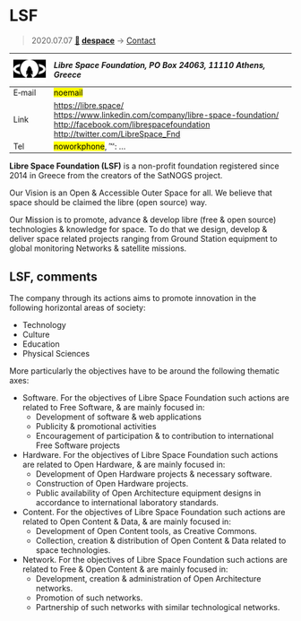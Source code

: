 # LSF
> 2020.07.07 **[🚀](../index/index.md) [despace](index.md)** → [Contact](contact.md)

|[![](f/contact/l/lsf_logo1_thumb.png)](f/contact/l/lsf_logo1.png)|*Libre Space Foundation, PO Box 24063, 11110 Athens, Greece*|
|:--|:--|
|E‑mail| <mark>noemail</mark> |
|Link| <https://libre.space/><br> <https://www.linkedin.com/company/libre-space-foundation/><br> <http://facebook.com/librespacefoundation><br> <http://twitter.com/LibreSpace_Fnd> |
|Tel| <mark>noworkphone</mark>, ℻: … |

**Libre Space Foundation (LSF)** is a non-profit foundation registered since 2014 in Greece from the creators of the SatNOGS project.

Our Vision is an Open & Accessible Outer Space for all. We believe that space should be claimed the libre (open source) way.

Our Mission is to promote, advance & develop libre (free & open source) technologies & knowledge for space. To do that we design, develop & deliver space related projects ranging from Ground Station equipment to global monitoring Networks & satellite missions.

<p style="page-break-after:always"> </p>

## LSF, comments

The company through its actions aims to promote innovation in the following horizontal areas of society:

   - Technology
   - Culture
   - Education
   - Physical Sciences

More particularly the objectives have to be around the following thematic axes:

   - Software. For the objectives of Libre Space Foundation such actions are related to Free Software, & are mainly focused in:
      - Development of software & web applications
      - Publicity & promotional activities
      - Encouragement of participation & to contribution to international Free Software projects
   - Hardware. For the objectives of Libre Space Foundation such actions are related to Open Hardware, & are mainly focused in:
      - Development of Open Hardware projects & necessary software.
      - Construction of Open Hardware projects.
      - Public availability of Open Architecture equipment designs in accordance to international laboratory standards.
   - Content. For the objectives of Libre Space Foundation such actions are related to Open Content & Data, & are mainly focused in:
      - Development of Open Content tools, as Creative Commons.
      - Collection, creation & distribution of Open Content & Data related to space technologies.
   - Network. For the objectives of Libre Space Foundation such actions are related to Free & Open Content & are mainly focused in:
      - Development, creation & administration of Open Architecture networks.
      - Promotion of such networks.
      - Partnership of such networks with similar technological networks.
